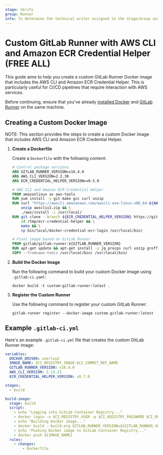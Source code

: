```yaml
---
stage: Verify
group: Runner
info: To determine the technical writer assigned to the Stage/Group associated with this page, see https://about.gitlab.com/handbook/product/ux/technical-writing/#assignments
---
```


# Custom GitLab Runner with AWS CLI and Amazon ECR Credential Helper **(FREE ALL)**

This guide aims to help you create a custom GitLab Runner Docker image that includes the AWS CLI and Amazon ECR Credential Helper. This is particularly useful for CI/CD pipelines that require interaction with AWS services.

Before continuing, ensure that you've already
[installed Docker](https://docs.docker.com/get-docker/) and
[GitLab Runner](../install/index.md) on the same machine.

## Creating a Custom Docker Image

NOTE:
This section provides the steps to create a custom Docker image that includes AWS CLI and Amazon ECR Credential Helper.

1. **Create a Dockerfile**

    Create a `Dockerfile` with the following content:

    ```Dockerfile
    # Control package versions
    ARG GITLAB_RUNNER_VERSION=v16.4.0
    ARG AWS_CLI_VERSION=2.2.30
    ARG ECR_CREDENTIAL_HELPER_VERSION=v0.5.0

    # AWS CLI and Amazon ECR Credential Helper
    FROM amazonlinux as aws-tools
    RUN yum install -y git make gcc curl unzip
    RUN curl "https://awscli.amazonaws.com/awscli-exe-linux-x86_64-${AWS_CLI_VERSION}.zip" -o "awscliv2.zip" && \
        unzip awscliv2.zip && \
        ./aws/install -i /usr/local/
    RUN git clone --branch ${ECR_CREDENTIAL_HELPER_VERSION} https://github.com/awslabs/amazon-ecr-credential-helper.git /tmp/ecr-credential-helper && \
        cd /tmp/ecr-credential-helper && \
        make && \
        cp bin/local/docker-credential-ecr-login /usr/local/bin/

    # Final image based on GitLab Runner
    FROM gitlab/gitlab-runner:${GITLAB_RUNNER_VERSION}
    RUN apt-get update && apt-get install -y jq procps curl unzip groff libgcrypt tar gzip less openssh-client
    COPY --from=aws-tools /usr/local/bin/ /usr/local/bin/
    ```

1. **Build the Docker Image**

    Run the following command to build your custom Docker image using `.gitlab-ci.yaml`:

    ```shell
    docker build -t custom-gitlab-runner:latest .
    ```

1. **Register the Custom Runner**

    Use the following command to register your custom GitLab Runner:

    ```shell
    gitlab-runner register --docker-image custom-gitlab-runner:latest
    ```

## Example `.gitlab-ci.yml`

Here's an example `.gitlab-ci.yml` file that creates the custom GitLab Runner image:

```yaml
variables:
  DOCKER_DRIVER: overlay2
  IMAGE_NAME: $CI_REGISTRY_IMAGE:$CI_COMMIT_REF_NAME
  GITLAB_RUNNER_VERSION: v16.4.0
  AWS_CLI_VERSION: 2.13.21
  ECR_CREDENTIAL_HELPER_VERSION: v0.7.0

stages:
  - build

build-image:
  stage: build
  script:
    - echo "Logging into GitLab Container Registry..."
    - docker login -u $CI_REGISTRY_USER -p $CI_REGISTRY_PASSWORD $CI_REGISTRY
    - echo "Building Docker image..."
    - docker build --build-arg GITLAB_RUNNER_VERSION=${GITLAB_RUNNER_VERSION} --build-arg AWS_CLI_VERSION=${AWS_CLI_VERSION} --build-arg ECR_CREDENTIAL_HELPER_VERSION=${ECR_CREDENTIAL_HELPER_VERSION} -t ${IMAGE_NAME} .
    - echo "Pushing Docker image to GitLab Container Registry..."
    - docker push ${IMAGE_NAME}
  rules:
    - changes:
        - Dockerfile
```
